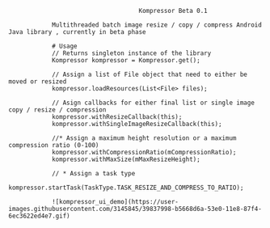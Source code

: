                                         Kompressor Beta 0.1 
                                  
                Multithreaded batch image resize / copy / compress Android Java library , currently in beta phase

                # Usage
                // Returns singleton instance of the library 
                Kompressor kompressor = Kompressor.get(); 
                
                // Assign a list of File object that need to either be moved or resized
                kompressor.loadResources(List<File> files); 
                
                // Asign callbacks for either final list or single image copy / resize / compression 
                kompressor.withResizeCallback(this);
                kompressor.withSingleImageResizeCallback(this);
                
                //* Assign a maximum height resolution or a maximum compression ratio (0-100)
                kompressor.withCompressionRatio(mCompressionRatio);
                kompressor.withMaxSize(mMaxResizeHeight);
                
                // * Assign a task type
                kompressor.startTask(TaskType.TASK_RESIZE_AND_COMPRESS_TO_RATIO);
                
                ![kompressor_ui_demo](https://user-images.githubusercontent.com/3145845/39837998-b5668d6a-53e0-11e8-87f4-6ec3622ed4e7.gif)
